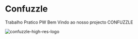 # Confuzzle
Trabalho Pratico PW
Bem Vindo ao nosso projecto CONFUZZLE

![confuzzle-high-res-logo](https://github.com/Relax-112/Confuzzle/assets/50721808/67461179-7957-4a07-bbfa-72a516f77904)
